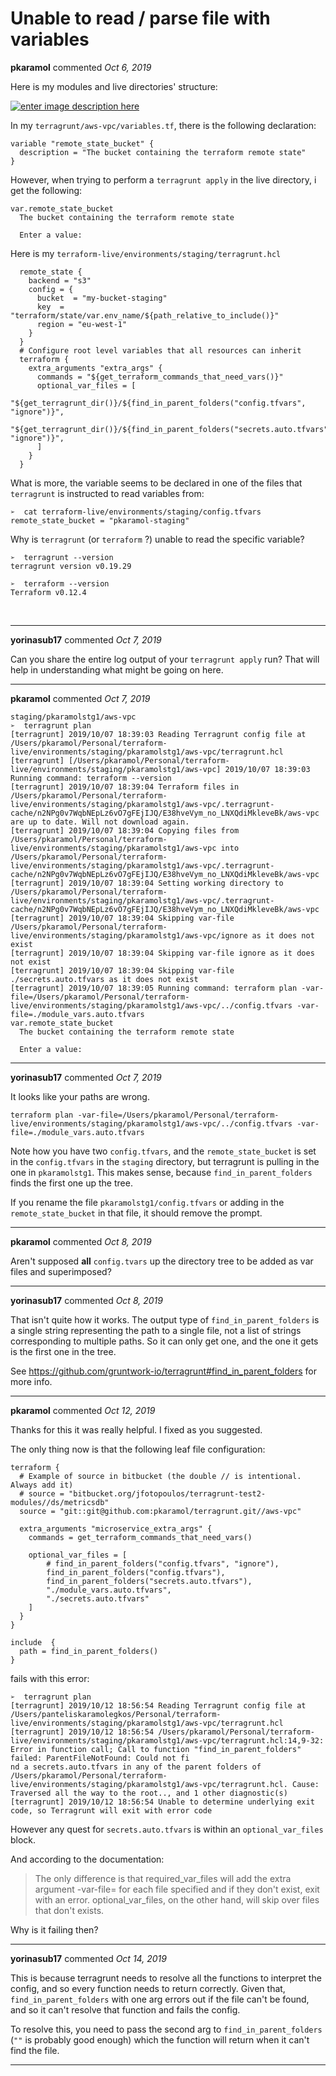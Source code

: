 # Unable to read / parse file with variables

**pkaramol** commented *Oct 6, 2019*

Here is my modules and live directories' structure:

[![enter image description here][1]][1]

In my `terragrunt/aws-vpc/variables.tf`, there is the following declaration:

```
variable "remote_state_bucket" {
  description = "The bucket containing the terraform remote state"
}
```

However, when trying to perform a `terragrunt apply` in the live directory, i get the following:


```
var.remote_state_bucket
  The bucket containing the terraform remote state

  Enter a value:
```

Here is my `terraform-live/environments/staging/terragrunt.hcl`

```
  remote_state {
    backend = "s3"
    config = {
      bucket  = "my-bucket-staging"
      key  = "terraform/state/var.env_name/${path_relative_to_include()}"
      region = "eu-west-1"
    }
  }
  # Configure root level variables that all resources can inherit
  terraform {
    extra_arguments "extra_args" {
      commands = "${get_terraform_commands_that_need_vars()}"
      optional_var_files = [
          "${get_terragrunt_dir()}/${find_in_parent_folders("config.tfvars", "ignore")}",
          "${get_terragrunt_dir()}/${find_in_parent_folders("secrets.auto.tfvars", "ignore")}",
      ]
    }
  }
``` 

What is more, the variable seems to be declared in one of the files that `terragrunt` is instructed to read variables from:


```
➢  cat terraform-live/environments/staging/config.tfvars
remote_state_bucket = "pkaramol-staging"
```

Why is `terragrunt` (or `terraform` ?) unable to read the specific variable?

```
➢  terragrunt --version
terragrunt version v0.19.29

➢  terraform --version
Terraform v0.12.4
```

  [1]: https://i.stack.imgur.com/znEWD.png
<br />
***


**yorinasub17** commented *Oct 7, 2019*

Can you share the entire log output of your `terragrunt apply` run? That will help in understanding what might be going on here.
***

**pkaramol** commented *Oct 7, 2019*

```
staging/pkaramolstg1/aws-vpc
➢  terragrunt plan
[terragrunt] 2019/10/07 18:39:03 Reading Terragrunt config file at /Users/pkaramol/Personal/terraform-live/environments/staging/pkaramolstg1/aws-vpc/terragrunt.hcl
[terragrunt] [/Users/pkaramol/Personal/terraform-live/environments/staging/pkaramolstg1/aws-vpc] 2019/10/07 18:39:03 Running command: terraform --version
[terragrunt] 2019/10/07 18:39:04 Terraform files in /Users/pkaramol/Personal/terraform-live/environments/staging/pkaramolstg1/aws-vpc/.terragrunt-cache/n2NPg0v7WqbNEpLz6vO7gFEjIJQ/E38hveVym_no_LNXQdiMkleveBk/aws-vpc are up to date. Will not download again.
[terragrunt] 2019/10/07 18:39:04 Copying files from /Users/pkaramol/Personal/terraform-live/environments/staging/pkaramolstg1/aws-vpc into /Users/pkaramol/Personal/terraform-live/environments/staging/pkaramolstg1/aws-vpc/.terragrunt-cache/n2NPg0v7WqbNEpLz6vO7gFEjIJQ/E38hveVym_no_LNXQdiMkleveBk/aws-vpc
[terragrunt] 2019/10/07 18:39:04 Setting working directory to /Users/pkaramol/Personal/terraform-live/environments/staging/pkaramolstg1/aws-vpc/.terragrunt-cache/n2NPg0v7WqbNEpLz6vO7gFEjIJQ/E38hveVym_no_LNXQdiMkleveBk/aws-vpc
[terragrunt] 2019/10/07 18:39:04 Skipping var-file /Users/pkaramol/Personal/terraform-live/environments/staging/pkaramolstg1/aws-vpc/ignore as it does not exist
[terragrunt] 2019/10/07 18:39:04 Skipping var-file ignore as it does not exist
[terragrunt] 2019/10/07 18:39:04 Skipping var-file ./secrets.auto.tfvars as it does not exist
[terragrunt] 2019/10/07 18:39:05 Running command: terraform plan -var-file=/Users/pkaramol/Personal/terraform-live/environments/staging/pkaramolstg1/aws-vpc/../config.tfvars -var-file=./module_vars.auto.tfvars
var.remote_state_bucket
  The bucket containing the terraform remote state

  Enter a value:
```
***

**yorinasub17** commented *Oct 7, 2019*

It looks like your paths are wrong.
```
terraform plan -var-file=/Users/pkaramol/Personal/terraform-live/environments/staging/pkaramolstg1/aws-vpc/../config.tfvars -var-file=./module_vars.auto.tfvars
```

Note how you have two `config.tfvars`, and the `remote_state_bucket` is set in the `config.tfvars` in the `staging` directory, but terragrunt is pulling in the one in `pkaramolstg1`. This makes sense, because `find_in_parent_folders` finds the first one up the tree.

If you rename the file `pkaramolstg1/config.tfvars` or adding in the `remote_state_bucket` in that file, it should remove the prompt.
***

**pkaramol** commented *Oct 8, 2019*

Aren't supposed  **all** `config.tvars` up the directory tree to be added as var files and superimposed?
***

**yorinasub17** commented *Oct 8, 2019*

That isn't quite how it works. The output type of `find_in_parent_folders` is a single string representing the path to a single file, not a list of strings corresponding to multiple paths. So it can only get one, and the one it gets is the first one in the tree.

See https://github.com/gruntwork-io/terragrunt#find_in_parent_folders for more info.
***

**pkaramol** commented *Oct 12, 2019*

Thanks for this it was really helpful. I fixed as you suggested.

The only thing now is that the following leaf file configuration:

```
terraform {
  # Example of source in bitbucket (the double // is intentional. Always add it)
  # source = "bitbucket.org/jfotopoulos/terragrunt-test2-modules//ds/metricsdb"
  source = "git::git@github.com:pkaramol/terragrunt.git//aws-vpc"

  extra_arguments "microservice_extra_args" {
    commands = get_terraform_commands_that_need_vars()

    optional_var_files = [
        # find_in_parent_folders("config.tfvars", "ignore"),
        find_in_parent_folders("config.tfvars"),
        find_in_parent_folders("secrets.auto.tfvars"),
        "./module_vars.auto.tfvars",
        "./secrets.auto.tfvars"
    ]
  }
}

include  {
  path = find_in_parent_folders()
}
```

fails with this error:


```
➢  terragrunt plan
[terragrunt] 2019/10/12 18:56:54 Reading Terragrunt config file at /Users/panteliskaramolegkos/Personal/terraform-live/environments/staging/pkaramolstg1/aws-vpc/terragrunt.hcl
[terragrunt] 2019/10/12 18:56:54 /Users/pkaramol/Personal/terraform-live/environments/staging/pkaramolstg1/aws-vpc/terragrunt.hcl:14,9-32: Error in function call; Call to function "find_in_parent_folders" failed: ParentFileNotFound: Could not fi
nd a secrets.auto.tfvars in any of the parent folders of /Users/pkaramol/Personal/terraform-live/environments/staging/pkaramolstg1/aws-vpc/terragrunt.hcl. Cause: Traversed all the way to the root.., and 1 other diagnostic(s)
[terragrunt] 2019/10/12 18:56:54 Unable to determine underlying exit code, so Terragrunt will exit with error code
```

However any quest for `secrets.auto.tfvars` is within an `optional_var_files` block.

And according to the documentation:

> The only difference is that required_var_files will add the extra argument -var-file=<your file> for each file specified and if they don't exist, exit with an error. optional_var_files, on the other hand, will skip over files that don't exists.

Why is it failing then?
***

**yorinasub17** commented *Oct 14, 2019*

This is because terragrunt needs to resolve all the functions to interpret the config, and so every function needs to return correctly. Given that, `find_in_parent_folders` with one arg errors out if the file can't be found, and so it can't resolve that function and fails the config.

To resolve this, you need to pass the second arg to `find_in_parent_folders` (`""` is probably good enough) which the function will return when it can't find the file.
***

